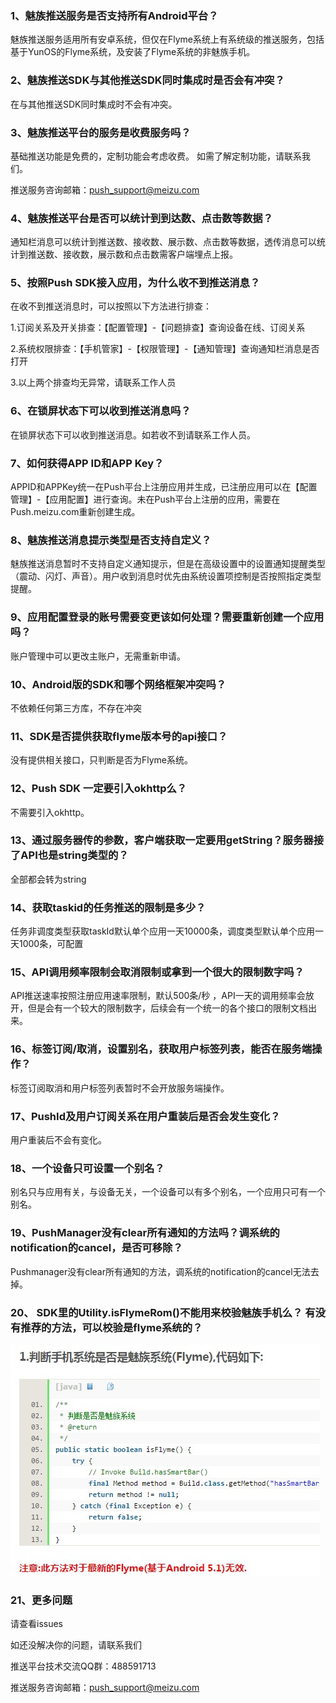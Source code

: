### 1、魅族推送服务是否支持所有Android平台？ 
魅族推送服务适用所有安卓系统，但仅在Flyme系统上有系统级的推送服务，包括基于YunOS的Flyme系统，及安装了Flyme系统的非魅族手机。
### 2、魅族推送SDK与其他推送SDK同时集成时是否会有冲突？
在与其他推送SDK同时集成时不会有冲突。
### 3、魅族推送平台的服务是收费服务吗？

基础推送功能是免费的，定制功能会考虑收费。
如需了解定制功能，请联系我们。

推送服务咨询邮箱：push_support@meizu.com
### 4、魅族推送平台是否可以统计到到达数、点击数等数据？ 
通知栏消息可以统计到推送数、接收数、展示数、点击数等数据，透传消息可以统计到推送数、接收数，展示数和点击数需客户端埋点上报。
### 5、按照Push SDK接入应用，为什么收不到推送消息？

在收不到推送消息时，可以按照以下方法进行排查：

1.订阅关系及开关排查：【配置管理】-【问题排查】查询设备在线、订阅关系

2.系统权限排查：【手机管家】-【权限管理】-【通知管理】查询通知栏消息是否打开

3.以上两个排查均无异常，请联系工作人员
### 6、在锁屏状态下可以收到推送消息吗？ 
在锁屏状态下可以收到推送消息。如若收不到请联系工作人员。
### 7、如何获得APP ID和APP Key？ 
APPID和APPKey统一在Push平台上注册应用并生成，已注册应用可以在【配置管理】-【应用配置】进行查询。未在Push平台上注册的应用，需要在Push.meizu.com重新创建生成。
### 8、魅族推送消息提示类型是否支持自定义？
魅族推送消息暂时不支持自定义通知提示，但是在高级设置中的设置通知提醒类型（震动、闪灯、声音）。用户收到消息时优先由系统设置项控制是否按照指定类型提醒。
### 9、应用配置登录的账号需要变更该如何处理？需要重新创建一个应用吗？
账户管理中可以更改主账户，无需重新申请。
### 10、Android版的SDK和哪个网络框架冲突吗？
不依赖任何第三方库，不存在冲突
### 11、SDK是否提供获取flyme版本号的api接口？ 
没有提供相关接口，只判断是否为Flyme系统。
### 12、Push SDK 一定要引入okhttp么？ 
不需要引入okhttp。
### 13、通过服务器传的参数，客户端获取一定要用getString？服务器接了API也是string类型的？ 
全部都会转为string
### 14、获取taskid的任务推送的限制是多少？
任务非调度类型获取taskId默认单个应用一天10000条，调度类型默认单个应用一天1000条，可配置
### 15、API调用频率限制会取消限制或拿到一个很大的限制数字吗？
API推送速率按照注册应用速率限制，默认500条/秒 ，API一天的调用频率会放开，但是会有一个较大的限制数字，后续会有一个统一的各个接口的限制文档出来。
### 16、标签订阅/取消，设置别名，获取用户标签列表，能否在服务端操作？
标签订阅取消和用户标签列表暂时不会开放服务端操作。
### 17、PushId及用户订阅关系在用户重装后是否会发生变化？
用户重装后不会有变化。
### 18、一个设备只可设置一个别名？
别名只与应用有关，与设备无关，一个设备可以有多个别名，一个应用只可有一个别名。
### 19、PushManager没有clear所有通知的方法吗？调系统的notification的cancel，是否可移除？ 
Pushmanager没有clear所有通知的方法，调系统的notification的cancel无法去掉。 
### 20、 SDK里的Utility.isFlymeRom()不能用来校验魅族手机么？ 有没有推荐的方法，可以校验是flyme系统的？
![](./image/问题1.jpg)

### 21、更多问题
请查看issues

如还没解决你的问题，请联系我们

推送平台技术交流QQ群：488591713

推送服务咨询邮箱：push_support@meizu.com

